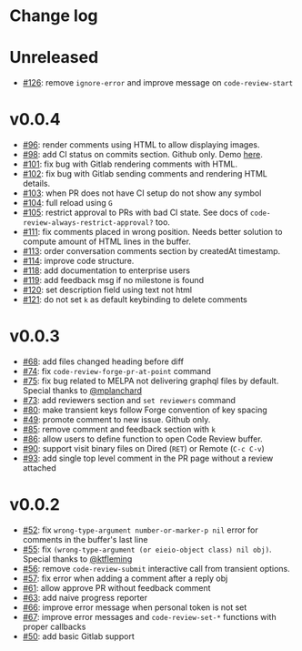 # Change log

# Unreleased

- [#126](https://github.com/wandersoncferreira/code-review/pull/126): remove `ignore-error` and improve message on `code-review-start`

# v0.0.4

- [#96](https://github.com/wandersoncferreira/code-review/pull/96/files): render comments using HTML to allow displaying images.
- [#98](https://github.com/wandersoncferreira/code-review/pull/98): add CI status on commits section. Github only. Demo [here](https://github.com/wandersoncferreira/code-review/pull/98).
- [#101](https://github.com/wandersoncferreira/code-review/pull/101): fix bug with Gitlab rendering comments with HTML.
- [#102](https://github.com/wandersoncferreira/code-review/pull/102): fix bug with Gitlab sending comments and rendering HTML details.
- [#103](https://github.com/wandersoncferreira/code-review/pull/103): when PR does not have CI setup do not show any symbol
- [#104](https://github.com/wandersoncferreira/code-review/pull/104): full reload using `G`
- [#105](https://github.com/wandersoncferreira/code-review/pull/105): restrict approval to PRs with bad CI state. See docs of `code-review-always-restrict-approval?` too.
- [#111](https://github.com/wandersoncferreira/code-review/pull/111): fix comments placed in wrong position. Needs better solution to compute amount of HTML lines in the buffer.
- [#113](https://github.com/wandersoncferreira/code-review/pull/113): order conversation comments section by createdAt timestamp.
- [#114](https://github.com/wandersoncferreira/code-review/pull/114): improve code structure.
- [#118](https://github.com/wandersoncferreira/code-review/pull/118): add documentation to enterprise users
- [#119](https://github.com/wandersoncferreira/code-review/pull/119): add feedback msg if no milestone is found
- [#120](https://github.com/wandersoncferreira/code-review/pull/120): set description field using text not html
- [#121](https://github.com/wandersoncferreira/code-review/pull/121): do not set `k` as default keybinding to delete comments

# v0.0.3

- [#68](https://github.com/wandersoncferreira/code-review/pull/68): add files changed heading before diff
- [#74](https://github.com/wandersoncferreira/code-review/pull/74): fix `code-review-forge-pr-at-point` command
- [#75](https://github.com/wandersoncferreira/code-review/pull/75): fix bug related to MELPA not delivering graphql files by default. Special thanks to [@mplanchard](https://github.com/mplanchard)
- [#73](https://github.com/wandersoncferreira/code-review/pull/73): add reviewers section and `set reviewers` command
- [#80](https://github.com/wandersoncferreira/code-review/pull/80): make transient keys follow Forge convention of key spacing
- [#49](https://github.com/wandersoncferreira/code-review/pull/46): promote comment to new issue. Github only.
- [#85](https://github.com/wandersoncferreira/code-review/pull/85): remove comment and feedback section with `k`
- [#86](https://github.com/wandersoncferreira/code-review/pull/86): allow users to define function to open Code Review buffer.
- [#90](https://github.com/wandersoncferreira/code-review/pull/90): support visit binary files on Dired (`RET`) or Remote (`C-c C-v`)
- [#93](https://github.com/wandersoncferreira/code-review/pull/93/files): add single top level comment in the PR page without a review attached


# v0.0.2

- [#52](https://github.com/wandersoncferreira/code-review/pull/52): fix `wrong-type-argument number-or-marker-p nil` error for comments in the buffer's last line
- [#55](https://github.com/wandersoncferreira/code-review/pull/55): fix `(wrong-type-argument (or eieio-object class) nil obj)`. Special thanks to [@ktfleming](https://github.com/ktfleming)
- [#56](https://github.com/wandersoncferreira/code-review/pull/56): remove `code-review-submit` interactive call from transient options.
- [#57](https://github.com/wandersoncferreira/code-review/pull/57): fix error when adding a comment after a reply obj
- [#61](https://github.com/wandersoncferreira/code-review/pull/61): allow approve PR without feedback comment
- [#63](https://github.com/wandersoncferreira/code-review/pull/63): add naive progress reporter
- [#66](https://github.com/wandersoncferreira/code-review/pull/66): improve error message when personal token is not set
- [#67](https://github.com/wandersoncferreira/code-review/pull/67): improve error messages and `code-review-set-*` functions with proper callbacks
- [#50](https://github.com/wandersoncferreira/code-review/pull/50): add basic Gitlab support
